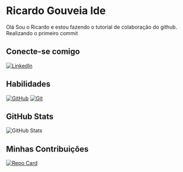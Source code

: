 # Ricardo Gouveia Ide
Olá Sou o Ricardo e estou fazendo o tutorial de colaboração do github. Realizando o primeiro commit
## Conecte-se comigo
[![LinkedIn](https://img.shields.io/badge/LinkedIn-000?style=for-the-badge&logo=linkedin&logoColor=0E76A8)](https://www.linkedin.com/in/rgouveiaide/)
## Habilidades
[![GitHub](https://img.shields.io/badge/GitHub-ec63a?style=for-the-badge&logo=github&logoColor=fff)](https://docs.github.com/)
[![Git](https://img.shields.io/badge/Git-ec63a?style=for-the-badge&logo=git&logoColor=fff)](https://git-scm.com/doc) 

## GitHub Stats
![GitHub Stats](https://github-readme-stats.vercel.app/api?username=ricardogouveiaide&theme=transparent&bg_color=ec63a1&border_color=fff&show_icons=true&icon_color=fff&title_color=fff&text_color=fff&hide_title=true&hide=stars)
## Minhas Contribuições
[![Repo Card](https://github-readme-stats.vercel.app/api/pin/?username=ricardogouveiaide&repo=dio-lab-open-source&bg_color=ec63a1&border_color=fff&show_icons=true&icon_color=fff&title_color=fff&text_color=fff)](https://github.com/octoeli/dio-lab-open-source)